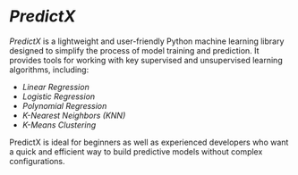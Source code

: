 # *PredictX*  

*PredictX* is a lightweight and user-friendly Python machine learning library designed to simplify the process of model training and prediction. It provides tools for working with key supervised and unsupervised learning algorithms, including:  

- *Linear Regression*  
- *Logistic Regression*  
- *Polynomial Regression*  
- *K-Nearest Neighbors (KNN)*  
- *K-Means Clustering*  

PredictX is ideal for beginners as well as experienced developers who want a quick and efficient way to build predictive models without complex configurations.  

